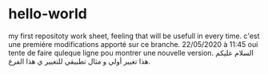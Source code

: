 # hello-world
my first repositoty work sheet, feeling that will be usefull in every time.
c'est une premiére modifications apporté sur ce branche. 22/05/2020 à 11:45
oui tente de faire quleque ligne pou montrer une nouvelle version.
السلام عليكم هذا تغيير أولي و مثال تطبيقي للتغيير ي هذا الفرع.
